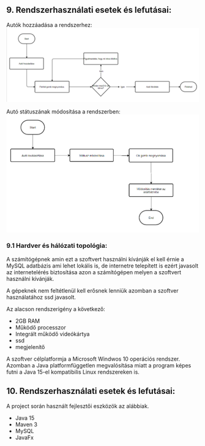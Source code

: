 
## 9. **Rendszerhasználati esetek és lefutásai:**

Autók hozzáadása a rendszerhez:
![Autók hozzáadása a rendszerhez](https://raw.githubusercontent.com/BenyBalazs/Autoszerelo_Alkalmazas/master/docs/kepek/autofelvetel.png?token=AKLXTH3CWUPR7OWX3VUGAHS7N6ALU)

Autó státuszának módosítása a rendszerben:
![Autó státuszának módosítása a rendszerben](https://raw.githubusercontent.com/BenyBalazs/Autoszerelo_Alkalmazas/master/docs/kepek/statusz%20v%C3%A1lt%C3%A1s.png?token=AKLXTH2WPDHDKABXWRYSRRK7N6AUM)

### 9.1 **Hardver és hálózati topológia:**
A számítógépnek amin ezt a szoftvert használni kívánják el kell érnie a MySQL adatbázis ami lehet lokális is, de internetre telepített is ezért javasolt az internetelérés biztosítása azon a számítógépen melyen a szoftvert használni kívánják.

A gépeknek nem feltétlenül kell erősnek lenniük azomban a szoftver használatához ssd javasolt. 

Az alacson rendszerigény a következő: 
- 2GB RAM
- Működő processzor
- Integrált működő videókártya
- ssd
- megjelenítő

A szoftver célplatformja a Microsoft Windwos 10 operációs rendszer. Azomban a Java platformfüggetlen megvalósítása miatt a program képes futni a Java 15-el kompatibilis Linux rendszereken is.

## 10. **Rendszerhasználati esetek és lefutásai:**


A project során használt fejlesztői eszközök az alábbiak.

- Java 15
- Maven 3
- MySQL
- JavaFx